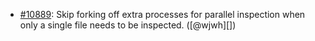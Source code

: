 * [#10889](https://github.com/rubocop/rubocop/pull/10889): Skip forking off extra processes for parallel inspection when only a single file needs to be inspected. ([@wjwh][])

